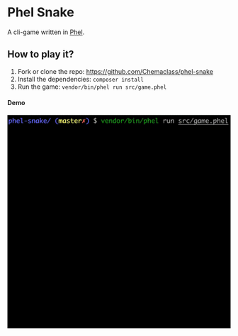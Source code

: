 # Phel Snake

A cli-game written in [Phel](https://phel-lang.org/). 

## How to play it?

1) Fork or clone the repo: https://github.com/Chemaclass/phel-snake
2) Install the dependencies: `composer install`
3) Run the game: `vendor/bin/phel run src/game.phel`

#### Demo

![](img/demo-snake.webp)